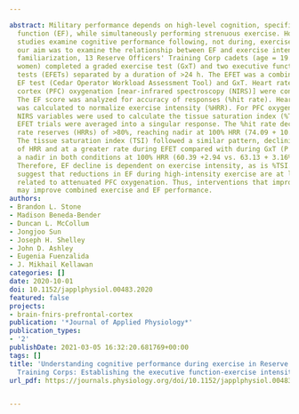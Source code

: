 ---
abstract: Military performance depends on high-level cognition, specifically executive
  function (EF), while simultaneously performing strenuous exercise. However, most
  studies examine cognitive performance following, not during, exercise. Therefore,
  our aim was to examine the relationship between EF and exercise intensity. Following
  familiarization, 13 Reserve Officers' Training Corp cadets (age = 19.6 + 2 yr, five
  women) completed a graded exercise test (GxT) and two executive function exercise
  tests (EFETs) separated by a duration of >24 h. The EFET was a combined iPad-based
  EF test (Cedar Operator Workload Assessment Tool) and GxT. Heart rate (HR) and prefrontal
  cortex (PFC) oxygenation [near-infrared spectroscopy (NIRS)] were continuously recorded.
  The EF score was analyzed for accuracy of responses (%hit rate). Heart rate reserve
  was calculated to normalize exercise intensity (%HRR). For PFC oxygenation recordings,
  NIRS variables were used to calculate the tissue saturation index (%TSI). Data from
  EFET trials were averaged into a singular response. The %hit rate declined at heart
  rate reserves (HRRs) of >80%, reaching nadir at 100% HRR (74.09 + 10.63%, P < 0.01).
  The tissue saturation index (TSI) followed a similar pattern, declining at >70%
  of HRR and at a greater rate during EFET compared with during GxT (P < 0.01), reaching
  a nadir in both conditions at 100% HRR (60.39 +2.94 vs. 63.13 + 3.16%, P < 0.01).
  Therefore, EF decline is dependent on exercise intensity, as is %TSI. These data
  suggest that reductions in EF during high-intensity exercise are at least in part
  related to attenuated PFC oxygenation. Thus, interventions that improve PFC oxygenation
  may improve combined exercise and EF performance.
authors:
- Brandon L. Stone
- Madison Beneda-Bender
- Duncan L. McCollum
- Jongjoo Sun
- Joseph H. Shelley
- John D. Ashley
- Eugenia Fuenzalida
- J. Mikhail Kellawan
categories: []
date: 2020-10-01
doi: 10.1152/japplphysiol.00483.2020
featured: false
projects:
- brain-fnirs-prefrontal-cortex
publication: '*Journal of Applied Physiology*'
publication_types:
- '2'
publishDate: 2021-03-05 16:32:20.681769+00:00
tags: []
title: 'Understanding cognitive performance during exercise in Reserve Officers''
  Training Corps: Establishing the executive function-exercise intensity relationship'
url_pdf: https://journals.physiology.org/doi/10.1152/japplphysiol.00483.2020

---
